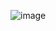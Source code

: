 ![image](https://user-images.githubusercontent.com/64846552/210612786-eafc87ba-af89-4bf8-9ebd-988e3e9b8f5e.png)
